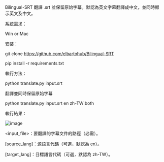 Bilingual-SRT 翻譯 .srt 並保留原始字幕。默認為英文字幕翻譯成中文，並同時顯示英文及中文。

系統需求：

Win or Mac

安裝：

git clone https://github.com/elbartohub/Bilingual-SRT

pip install -r requirements.txt

執行方法：

python translate.py input.srt



翻譯並同時保留原始字幕

python translate.py input.srt en zh-TW both

執行結果：

![image](https://github.com/user-attachments/assets/264252b8-957b-4c92-924a-a433d29d3fcb)


<input_file>：要翻譯的字幕文件的路徑（必需）。

[source_lang]：源語言代碼（可選，默認為 en）。

[target_lang]：目標語言代碼（可選，默認為 zh-TW）。
